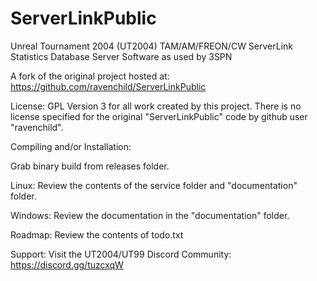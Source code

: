# ServerLinkPublic

Unreal Tournament 2004 (UT2004) TAM/AM/FREON/CW ServerLink Statistics Database Server Software as used by 3SPN

A fork of the original project hosted at:
https://github.com/ravenchild/ServerLinkPublic

License: GPL Version 3 for all work created by this project. There is no
license specified for the original "ServerLinkPublic" code by github user
"ravenchild".

Compiling and/or Installation:

Grab binary build from releases folder.

Linux:
Review the contents of the service folder and "documentation" folder.

Windows:
Review the documentation in the "documentation" folder.

Roadmap:
Review the contents of todo.txt

Support:
Visit the UT2004/UT99 Discord Community:
https://discord.gg/tuzcxqW
